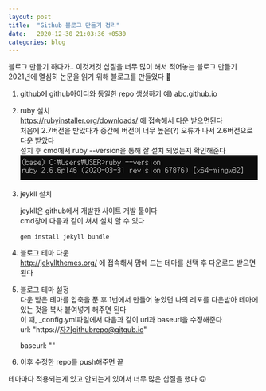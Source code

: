 ```yaml
---
layout: post
title:  "Github 블로그 만들기 정리"
date:   2020-12-30 21:03:36 +0530
categories: blog
---
```




블로그 만들기 하다가.. 이것저것 삽질을 너무 많이 해서 적어놓는 블로그 만들기  
2021년에 열심히 논문을 읽기 위해 블로그를 만들었다 🙂  

1. github에 github아이디와 동일한 repo 생성하기
   예) abc.github.io

2. ruby 설치  
   https://rubyinstaller.org/downloads/ 에 접속해서 다운 받으면된다  
   처음에 2.7버전을 받았다가 중간에 버전이 너무 높은(?) 오류가 나서 2.6버전으로 다운 받았다   
   설치 후 cmd에서 ruby --version을 통해 잘 설치 되었는지 확인해준다  
   ![image-20201230210239050](/assets/post/post1/img1.png)

3. jeykll 설치  

   jeykll은  github에서 개발한 사이트 개발 툴이다  
   cmd창에 다음과 같이 쳐서 설치 할 수 있다  

   ```
   gem install jekyll bundle
   ```

4. 블로그 테마 다운  
   http://jekyllthemes.org/ 에 접속해서 맘에 드는 테마를 선택 후 다운로드 받으면 된다  

5. 블로그 테마 설정  
   다운 받은 테마를 압축을 푼 후 1번에서 만들어 놓았던 나의 레포를 다운받아 테마에 있는 것을 복사 붙여넣기 해주면 된다  
   이 때, _config.yml파일에서 다음과 같이 url과 baseurl을 수정해준다  
   url: "https://자기githubrepo@gitgub.io"   

   baseurl: ""

6. 이후 수정한 repo를 push해주면 끝 





테마마다 적용되는게 있고 안되는게 있어서 너무 많은 삽질을 했다 🙃